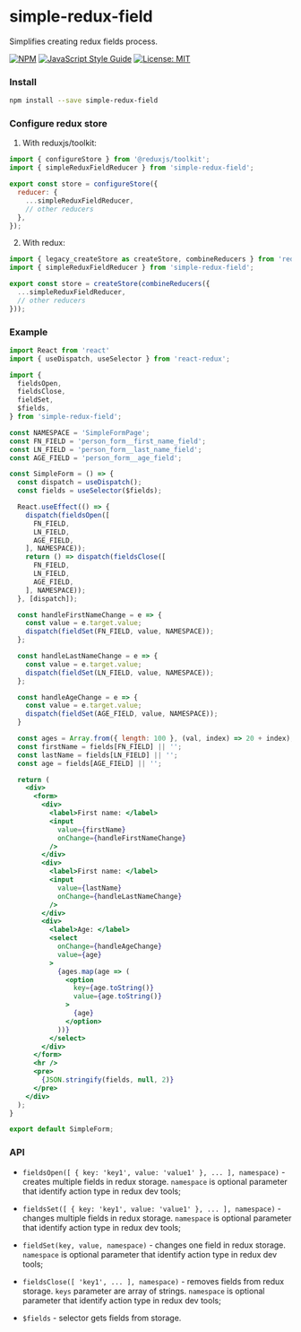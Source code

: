 # simple-redux-field

Simplifies creating redux fields process.

[![NPM](https://img.shields.io/npm/v/simple-redux-field.svg)](https://www.npmjs.com/package/simple-redux-field)
[![JavaScript Style Guide](https://img.shields.io/badge/code_style-standard-brightgreen.svg)](https://standardjs.com)
[![License: MIT](https://img.shields.io/badge/License-MIT-yellow.svg)](https://opensource.org/licenses/MIT)

### Install

```bash
npm install --save simple-redux-field
```

### Configure redux store
1. With reduxjs/toolkit:
```jsx
import { configureStore } from '@reduxjs/toolkit';
import { simpleReduxFieldReducer } from 'simple-redux-field';

export const store = configureStore({
  reducer: {
    ...simpleReduxFieldReducer,
    // other reducers
  },
});
```

2. With redux:
```jsx
import { legacy_createStore as createStore, combineReducers } from 'redux';
import { simpleReduxFieldReducer } from 'simple-redux-field';

export const store = createStore(combineReducers({
  ...simpleReduxFieldReducer,
  // other reducers
}));
```

### Example
```jsx
import React from 'react'
import { useDispatch, useSelector } from 'react-redux';

import {
  fieldsOpen,
  fieldsClose,
  fieldSet,
  $fields,
} from 'simple-redux-field';

const NAMESPACE = 'SimpleFormPage';
const FN_FIELD = 'person_form__first_name_field';
const LN_FIELD = 'person_form__last_name_field';
const AGE_FIELD = 'person_form__age_field';

const SimpleForm = () => {
  const dispatch = useDispatch();
  const fields = useSelector($fields);

  React.useEffect(() => {
    dispatch(fieldsOpen([
      FN_FIELD,
      LN_FIELD,
      AGE_FIELD,
    ], NAMESPACE));
    return () => dispatch(fieldsClose([
      FN_FIELD,
      LN_FIELD,
      AGE_FIELD,
    ], NAMESPACE));
  }, [dispatch]);

  const handleFirstNameChange = e => {
    const value = e.target.value;
    dispatch(fieldSet(FN_FIELD, value, NAMESPACE));
  };

  const handleLastNameChange = e => {
    const value = e.target.value;
    dispatch(fieldSet(LN_FIELD, value, NAMESPACE));
  };

  const handleAgeChange = e => {
    const value = e.target.value;
    dispatch(fieldSet(AGE_FIELD, value, NAMESPACE));
  }

  const ages = Array.from({ length: 100 }, (val, index) => 20 + index);
  const firstName = fields[FN_FIELD] || '';
  const lastName = fields[LN_FIELD] || '';
  const age = fields[AGE_FIELD] || '';

  return (
    <div>
      <form>
        <div>
          <label>First name: </label>
          <input
            value={firstName}
            onChange={handleFirstNameChange}
          />
        </div>
        <div>
          <label>First name: </label>
          <input
            value={lastName}
            onChange={handleLastNameChange}
          />
        </div>
        <div>
          <label>Age: </label>
          <select
            onChange={handleAgeChange}
            value={age}
          >
            {ages.map(age => (
              <option
                key={age.toString()}
                value={age.toString()}
              >
                {age}
              </option>
            ))}
          </select>
        </div>
      </form>
      <hr />
      <pre>
        {JSON.stringify(fields, null, 2)}
      </pre>
    </div>
  );
}

export default SimpleForm;
```

### API

- `fieldsOpen([ { key: 'key1', value: 'value1' }, ... ], namespace)` - creates multiple fields in redux storage.
`namespace` is optional parameter that identify action type in redux dev tools;

- `fieldsSet([ { key: 'key1', value: 'value1' }, ... ], namespace)` - changes multiple fields in redux storage.
`namespace` is optional parameter that identify action type in redux dev tools;

- `fieldSet(key, value, namespace)` - changes one field in redux storage.
`namespace` is optional parameter that identify action type in redux dev tools;

- `fieldsClose([ 'key1', ... ], namespace)` - removes fields from redux storage. `keys` parameter are array of strings.
`namespace` is optional parameter that identify action type in redux dev tools;

- `$fields` - selector gets fields from storage.
